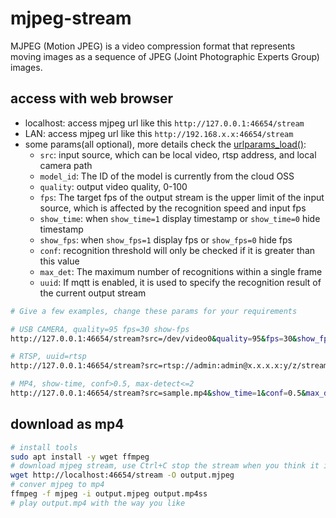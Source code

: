 # mjpeg-stream

MJPEG (Motion JPEG) is a video compression format that represents moving images as a sequence of JPEG (Joint Photographic Experts Group) images.

## access with web browser

- localhost: access mjpeg url like this `http://127.0.0.1:46654/stream`
- LAN: access mjpeg url like this `http://192.168.x.x:46654/stream`
- some params(all optional), more details check the [urlparams_load()](../src/streamer.py#L98):
  - `src`: input source, which can be local video, rtsp address, and local camera path
  - `model_id`: The ID of the model is currently from the cloud OSS
  - `quality`: output video quality, 0-100
  - `fps`: The target fps of the output stream is the upper limit of the input source, which is affected by the recognition speed and input fps
  - `show_time`: when `show_time=1` display timestamp or `show_time=0` hide timestamp
  - `show_fps`:  when `show_fps=1` display fps or `show_fps=0` hide fps
  - `conf`: recognition threshold will only be checked if it is greater than this value
  - `max_det`: The maximum number of recognitions within a single frame
  - `uuid`: If mqtt is enabled, it is used to specify the recognition result of the current output stream

```sh
# Give a few examples, change these params for your requirements

# USB CAMERA, quality=95 fps=30 show-fps
http://127.0.0.1:46654/stream?src=/dev/video0&quality=95&fps=30&show_fps=1

# RTSP, uuid=rtsp
http://127.0.0.1:46654/stream?src=rtsp://admin:admin@x.x.x.x:y/z/stream1&uuid=rtsp

# MP4, show-time, conf>0.5, max-detect<=2
http://127.0.0.1:46654/stream?src=sample.mp4&show_time=1&conf=0.5&max_det=2
```

## download as mp4

```sh
# install tools
sudo apt install -y wget ffmpeg
# download mjpeg stream, use Ctrl+C stop the stream when you think it is enough
wget http://localhost:46654/stream -O output.mjpeg
# conver mjpeg to mp4
ffmpeg -f mjpeg -i output.mjpeg output.mp4ss
# play output.mp4 with the way you like
```
